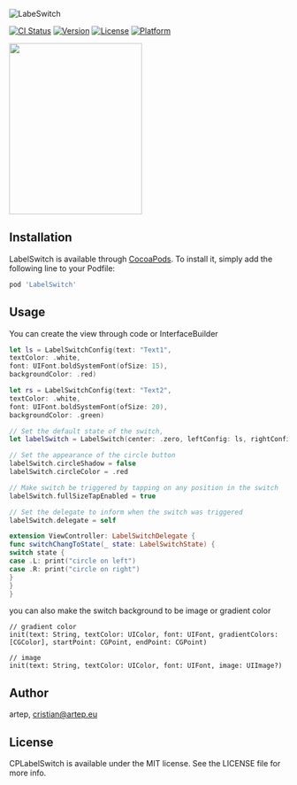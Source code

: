 ![LabeSwitch](https://github.com/Tobaloidee/LabelSwitch/blob/master/logo/logotype-a-05.png)

[![CI Status](http://img.shields.io/travis/Cookiezby/LabelSwitch.svg?style=flat)](https://travis-ci.org/Cookiezby/LabelSwitch)
[![Version](https://img.shields.io/cocoapods/v/LabelSwitch.svg?style=flat)](http://cocoapods.org/pods/LabelSwitch)
[![License](https://img.shields.io/cocoapods/l/LabelSwitch.svg?style=flat)](http://cocoapods.org/pods/LabelSwitch)
[![Platform](https://img.shields.io/cocoapods/p/LabelSwitch.svg?style=flat)](http://cocoapods.org/pods/LabelSwitch)

<img src= "sample2.png" width = "240" height = "309" />

## Installation

LabelSwitch is available through [CocoaPods](http://cocoapods.org). To install
it, simply add the following line to your Podfile:

```ruby
pod 'LabelSwitch'
```

## Usage

You can create the view through code or InterfaceBuilder

```swift
let ls = LabelSwitchConfig(text: "Text1",
textColor: .white,
font: UIFont.boldSystemFont(ofSize: 15),
backgroundColor: .red)

let rs = LabelSwitchConfig(text: "Text2",
textColor: .white,
font: UIFont.boldSystemFont(ofSize: 20),
backgroundColor: .green)

// Set the default state of the switch,
let labelSwitch = LabelSwitch(center: .zero, leftConfig: ls, rightConfig: rs)

// Set the appearance of the circle button
labelSwitch.circleShadow = false
labelSwitch.circleColor = .red

// Make switch be triggered by tapping on any position in the switch
labelSwitch.fullSizeTapEnabled = true

// Set the delegate to inform when the switch was triggered
labelSwitch.delegate = self

extension ViewController: LabelSwitchDelegate {
func switchChangToState(_ state: LabelSwitchState) {
switch state {
case .L: print("circle on left")
case .R: print("circle on right")
}
}
}

```

you can also make the switch background to be image or gradient color
```
// gradient color
init(text: String, textColor: UIColor, font: UIFont, gradientColors: [CGColor], startPoint: CGPoint, endPoint: CGPoint)

// image
init(text: String, textColor: UIColor, font: UIFont, image: UIImage?)
```

## Author

artep, cristian@artep.eu

## License

CPLabelSwitch is available under the MIT license. See the LICENSE file for more info.
